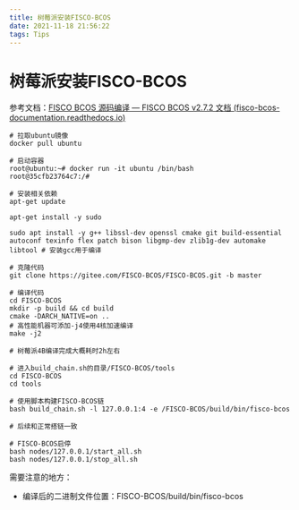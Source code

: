 ```yaml
---
title: 树莓派安装FISCO-BCOS
date: 2021-11-18 21:56:22
tags: Tips
---
```


# 树莓派安装FISCO-BCOS

参考文档：[FISCO BCOS 源码编译 — FISCO BCOS v2.7.2 文档 (fisco-bcos-documentation.readthedocs.io)](https://fisco-bcos-documentation.readthedocs.io/zh_CN/latest/docs/tutorial/compile.html)

```shell
# 拉取ubuntu镜像
docker pull ubuntu

# 启动容器
root@ubuntu:~# docker run -it ubuntu /bin/bash
root@35cfb23764c7:/# 

# 安装相关依赖
apt-get update

apt-get install -y sudo

sudo apt install -y g++ libssl-dev openssl cmake git build-essential autoconf texinfo flex patch bison libgmp-dev zlib1g-dev automake libtool # 安装gcc用于编译

# 克隆代码
git clone https://gitee.com/FISCO-BCOS/FISCO-BCOS.git -b master

# 编译代码
cd FISCO-BCOS
mkdir -p build && cd build
cmake -DARCH_NATIVE=on ..
# 高性能机器可添加-j4使用4核加速编译
make -j2

# 树莓派4B编译完成大概耗时2h左右

# 进入build_chain.sh的目录/FISCO-BCOS/tools
cd FISCO-BCOS
cd tools

# 使用脚本构建FISCO-BCOS链
bash build_chain.sh -l 127.0.0.1:4 -e /FISCO-BCOS/build/bin/fisco-bcos

# 后续和正常搭链一致

# FISCO-BCOS启停
bash nodes/127.0.0.1/start_all.sh
bash nodes/127.0.0.1/stop_all.sh
```

需要注意的地方：

- 编译后的二进制文件位置：FISCO-BCOS/build/bin/fisco-bcos
